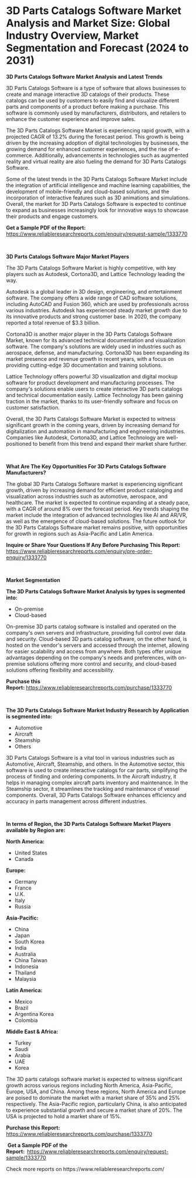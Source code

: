 <p><h1>3D Parts Catalogs Software Market Analysis and Market Size: Global Industry Overview, Market Segmentation and Forecast (2024 to 2031)</h1></p><p><strong>3D Parts Catalogs Software Market Analysis and Latest Trends</strong></p>
<p><p>3D Parts Catalogs Software is a type of software that allows businesses to create and manage interactive 3D catalogs of their products. These catalogs can be used by customers to easily find and visualize different parts and components of a product before making a purchase. This software is commonly used by manufacturers, distributors, and retailers to enhance the customer experience and improve sales.</p><p>The 3D Parts Catalogs Software Market is experiencing rapid growth, with a projected CAGR of 13.2% during the forecast period. This growth is being driven by the increasing adoption of digital technologies by businesses, the growing demand for enhanced customer experiences, and the rise of e-commerce. Additionally, advancements in technologies such as augmented reality and virtual reality are also fueling the demand for 3D Parts Catalogs Software.</p><p>Some of the latest trends in the 3D Parts Catalogs Software Market include the integration of artificial intelligence and machine learning capabilities, the development of mobile-friendly and cloud-based solutions, and the incorporation of interactive features such as 3D animations and simulations. Overall, the market for 3D Parts Catalogs Software is expected to continue to expand as businesses increasingly look for innovative ways to showcase their products and engage customers.</p></p>
<p><strong>Get a Sample PDF of the Report:&nbsp;</strong> <a href="https://www.reliableresearchreports.com/enquiry/request-sample/1333770">https://www.reliableresearchreports.com/enquiry/request-sample/1333770</a></p>
<p>&nbsp;</p>
<p><strong>3D Parts Catalogs Software Major Market Players</strong></p>
<p><p>The 3D Parts Catalogs Software Market is highly competitive, with key players such as Autodesk, Cortona3D, and Lattice Technology leading the way. </p><p>Autodesk is a global leader in 3D design, engineering, and entertainment software. The company offers a wide range of CAD software solutions, including AutoCAD and Fusion 360, which are used by professionals across various industries. Autodesk has experienced steady market growth due to its innovative products and strong customer base. In 2020, the company reported a total revenue of $3.3 billion.</p><p>Cortona3D is another major player in the 3D Parts Catalogs Software Market, known for its advanced technical documentation and visualization software. The company's solutions are widely used in industries such as aerospace, defense, and manufacturing. Cortona3D has been expanding its market presence and revenue growth in recent years, with a focus on providing cutting-edge 3D documentation and training solutions.</p><p>Lattice Technology offers powerful 3D visualization and digital mockup software for product development and manufacturing processes. The company's solutions enable users to create interactive 3D parts catalogs and technical documentation easily. Lattice Technology has been gaining traction in the market, thanks to its user-friendly software and focus on customer satisfaction.</p><p>Overall, the 3D Parts Catalogs Software Market is expected to witness significant growth in the coming years, driven by increasing demand for digitalization and automation in manufacturing and engineering industries. Companies like Autodesk, Cortona3D, and Lattice Technology are well-positioned to benefit from this trend and expand their market share further.</p></p>
<p>&nbsp;</p>
<p><strong>What Are The Key Opportunities For 3D Parts Catalogs Software Manufacturers?</strong></p>
<p><p>The global 3D Parts Catalogs Software market is experiencing significant growth, driven by increasing demand for efficient product cataloging and visualization across industries such as automotive, aerospace, and healthcare. The market is expected to continue expanding at a steady pace, with a CAGR of around 8% over the forecast period. Key trends shaping the market include the integration of advanced technologies like AI and AR/VR, as well as the emergence of cloud-based solutions. The future outlook for the 3D Parts Catalogs Software market remains positive, with opportunities for growth in regions such as Asia-Pacific and Latin America.</p></p>
<p><strong>Inquire or Share Your Questions If Any Before Purchasing This Report:</strong> <a href="https://www.reliableresearchreports.com/enquiry/pre-order-enquiry/1333770">https://www.reliableresearchreports.com/enquiry/pre-order-enquiry/1333770</a></p>
<p>&nbsp;</p>
<p><strong>Market Segmentation</strong></p>
<p><strong>The 3D Parts Catalogs Software Market Analysis by types is segmented into:</strong></p>
<p><ul><li>On-premise</li><li>Cloud-based</li></ul></p>
<p><p>On-premise 3D parts catalog software is installed and operated on the company's own servers and infrastructure, providing full control over data and security. Cloud-based 3D parts catalog software, on the other hand, is hosted on the vendor's servers and accessed through the internet, allowing for easier scalability and access from anywhere. Both types offer unique advantages depending on the company's needs and preferences, with on-premise solutions offering more control and security, and cloud-based solutions offering flexibility and accessibility.</p></p>
<p><strong>Purchase this Report:&nbsp;</strong><a href="https://www.reliableresearchreports.com/purchase/1333770">https://www.reliableresearchreports.com/purchase/1333770</a></p>
<p>&nbsp;</p>
<p><strong>The 3D Parts Catalogs Software Market Industry Research by Application is segmented into:</strong></p>
<p><ul><li>Automotive</li><li>Aircraft</li><li>Steamship</li><li>Others</li></ul></p>
<p><p>3D Parts Catalogs Software is a vital tool in various industries such as Automotive, Aircraft, Steamship, and others. In the Automotive sector, this software is used to create interactive catalogs for car parts, simplifying the process of finding and ordering components. In the Aircraft industry, it helps in managing complex aircraft parts inventory and maintenance. In the Steamship sector, it streamlines the tracking and maintenance of vessel components. Overall, 3D Parts Catalogs Software enhances efficiency and accuracy in parts management across different industries.</p></p>
<p>&nbsp;</p>
<p><strong>In terms of Region, the 3D Parts Catalogs Software Market Players available by Region are:</strong></p>
<p>
    <p> <strong> North America: </strong>
        <ul>
            <li>United States</li>
            <li>Canada</li>
        </ul>
        </p> 
    <p> <strong> Europe: </strong>
        <ul>
            <li>Germany</li>
            <li>France</li>
            <li>U.K.</li>
            <li>Italy</li>
            <li>Russia</li>
        </ul>
        </p> 
    <p> <strong> Asia-Pacific: </strong>
        <ul>
            <li>China</li>
            <li>Japan</li>
            <li>South Korea</li>
            <li>India</li>
            <li>Australia</li>
            <li>China Taiwan</li>
            <li>Indonesia</li>
            <li>Thailand</li>
            <li>Malaysia</li>
        </ul>
        </p> 
    <p> <strong> Latin America: </strong>
        <ul>
            <li>Mexico</li>
            <li>Brazil</li>
            <li>Argentina Korea</li>
            <li>Colombia</li>
        </ul>
        </p> 
    <p> <strong> Middle East & Africa: </strong>
        <ul>
            <li>Turkey</li>
            <li>Saudi</li>
            <li>Arabia</li>
            <li>UAE</li>
            <li>Korea</li>
        </ul>
    </p>
    </p>
<p><p>The 3D parts catalogs software market is expected to witness significant growth across various regions including North America, Asia-Pacific, Europe, USA, and China. Among these regions, North America and Europe are poised to dominate the market with a market share of 35% and 25% respectively. The Asia-Pacific region, particularly China, is also anticipated to experience substantial growth and secure a market share of 20%. The USA is projected to hold a market share of 15%.</p></p>
<p><strong>Purchase this Report: </strong><a href="https://www.reliableresearchreports.com/purchase/1333770">https://www.reliableresearchreports.com/purchase/1333770</a></p>
<p>&nbsp;<strong>Get a Sample PDF of the Report:&nbsp;&nbsp;</strong><a href="https://www.reliableresearchreports.com/enquiry/request-sample/1333770">https://www.reliableresearchreports.com/enquiry/request-sample/1333770</a></p>
<p><strong></strong></p>
<p>Check more reports on https://www.reliableresearchreports.com/</p>